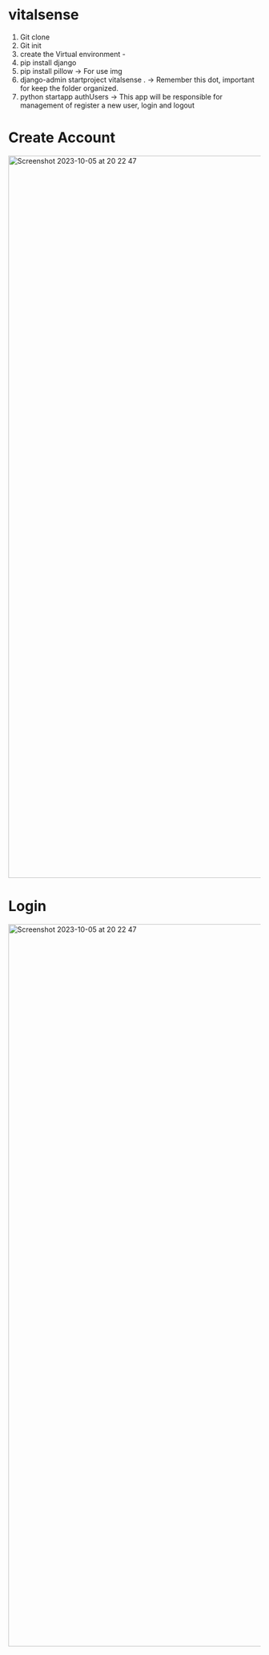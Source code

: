 # vitalsense

1. Git clone
2. Git init
3. create the Virtual environment -
5. pip install django
6. pip install pillow -> For use img
7. django-admin startproject vitalsense . -> Remember this dot, important for keep the folder organized.
8. python startapp authUsers -> This app will be responsible for management of register a new user, login and logout

# Create Account
<img width="1440" alt="Screenshot 2023-10-05 at 20 22 47" src="https://github.com/Vergueirod/vitalsense/assets/98171411/709a56ad-142e-41b1-9d1b-ef05ece8c4f8">

# Login
<img width="1440" alt="Screenshot 2023-10-05 at 20 22 47" src="https://github.com/Vergueirod/vitalsense/assets/98171411/4a49aa8e-b2e7-4d35-9a62-59c43f286490">
